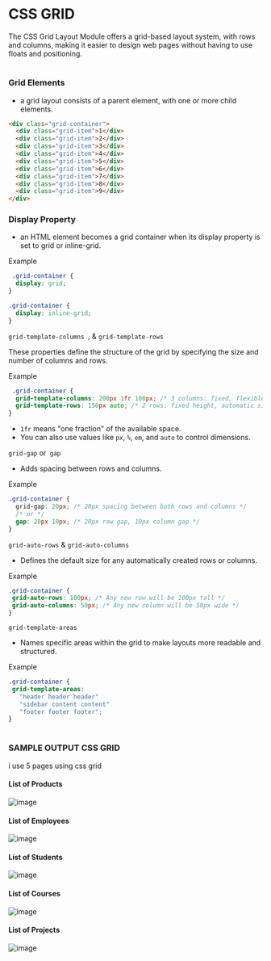 # CSS GRID

The CSS Grid Layout Module offers a grid-based layout system, with rows and columns, making it easier to design web pages without having to use floats and positioning.
#

### Grid Elements
- a grid layout consists of a parent element, with one or more child elements.
``` html
<div class="grid-container">
  <div class="grid-item">1</div>
  <div class="grid-item">2</div>
  <div class="grid-item">3</div>
  <div class="grid-item">4</div>
  <div class="grid-item">5</div>
  <div class="grid-item">6</div>
  <div class="grid-item">7</div>
  <div class="grid-item">8</div>
  <div class="grid-item">9</div>
</div>
```
### Display Property
- an HTML element becomes a grid container when its display property is set to grid or inline-grid.

 Example
``` css
 .grid-container {
  display: grid;
}
```
``` css
.grid-container {
  display: inline-grid;
}
```
 `grid-template-columns `, &  `grid-template-rows `
 
These properties define the structure of the grid by specifying the size and number of columns and rows.

 Example
``` css
 .grid-container {
  grid-template-columns: 200px 1fr 100px; /* 3 columns: fixed, flexible, fixed */
  grid-template-rows: 150px auto; /* 2 rows: fixed height, automatic size */
}
```

- `1fr` means "one fraction" of the available space.
- You can also use values like `px`, `%`, `em`, and `auto` to control dimensions.


`grid-gap` or` gap`

 - Adds spacing between rows and columns.
   
 Example
``` css
.grid-container {
  grid-gap: 20px; /* 20px spacing between both rows and columns */
  /* or */
  gap: 20px 10px; /* 20px row gap, 10px column gap */
}
```
`grid-auto-rows` & `grid-auto-columns`

- Defines the default size for any automatically created rows or columns.
  
 Example
 ``` CSS
.grid-container {
  grid-auto-rows: 100px; /* Any new row will be 100px tall */
  grid-auto-columns: 50px; /* Any new column will be 50px wide */
}
 ```

`grid-template-areas`

- Names specific areas within the grid to make layouts more readable and structured.

 Example
 ``` CSS
.grid-container {
  grid-template-areas: 
    "header header header"
    "sidebar content content"
    "footer footer footer";
}
 ```
#

### SAMPLE OUTPUT  CSS GRID
i use 5 pages using css grid

#### List of Products
![image](https://github.com/user-attachments/assets/e5cc93f1-dece-42c9-ad50-7375095a6590)

#### List of Employees
![image](https://github.com/user-attachments/assets/64128669-e28d-493c-88ba-61ada090ea4b)

#### List of Students
![image](https://github.com/user-attachments/assets/2146a393-8cd1-44d4-bb69-badd426ce918)

#### List of Courses
![image](https://github.com/user-attachments/assets/4a959f72-1d5e-4b2c-883e-82b97c247cfb)

#### List of Projects
![image](https://github.com/user-attachments/assets/4a8fb63f-a0e0-4e98-817a-5a53f5b9effb)






  
